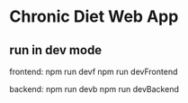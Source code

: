 # Chronic Diet Web App

## run in dev mode

frontend:
npm run devf
npm run devFrontend

backend:
npm run devb
npm run devBackend